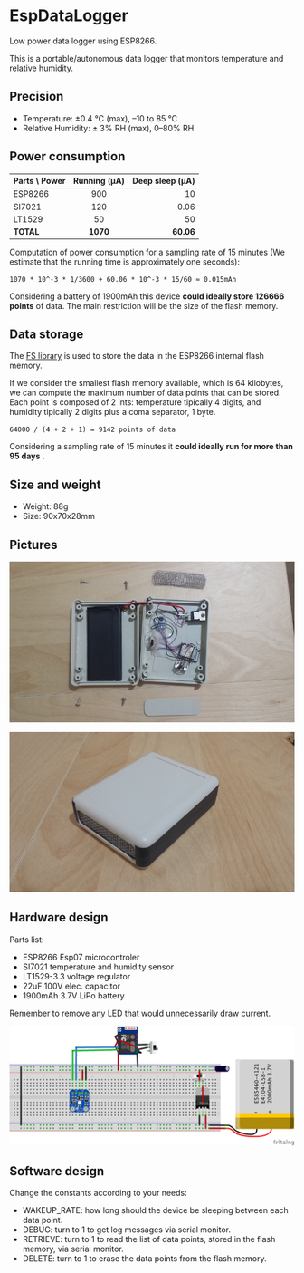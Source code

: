 # EspDataLogger
Low power data logger using ESP8266.

This is a portable/autonomous data logger that monitors temperature and relative humidity.

## Precision

  - Temperature: ±0.4 °C (max), –10 to 85 °C
  - Relative Humidity: ± 3% RH (max), 0–80% RH

## Power consumption

| Parts \ Power | Running (µA)  | Deep sleep (µA)  |
| ------------- |:-------------:| ----------------:|
| ESP8266       |      900      |        10        |
| SI7021        |      120      |        0.06      |
| LT1529        |      50       |        50        |
| **TOTAL**     |    **1070**   |      **60.06**   |

Computation of power consumption for a sampling rate of 15 minutes (We estimate that the running time is approximately one seconds):
    
    1070 * 10^-3 * 1/3600 + 60.06 * 10^-3 * 15/60 ≈ 0.015mAh

Considering a battery of 1900mAh this device **could ideally store 126666 points** of data. The main restriction will be the size of the flash memory.

## Data storage

The [FS library](http://esp8266.github.io/Arduino/versions/2.0.0/doc/filesystem.html) is used to store the data in the ESP8266 internal flash memory.

If we consider the smallest flash memory available, which is 64 kilobytes, we can compute the maximum number of data points that can be stored.
Each point is composed of 2 ints: temperature tipically 4 digits, and humidity tipically 2 digits plus a coma separator, 1 byte.

    64000 / (4 + 2 + 1) = 9142 points of data

Considering a sampling rate of 15 minutes it **could ideally run for more than 95 days** .


## Size and weight

  * Weight: 88g
  * Size: 90x70x28mm

## Pictures

![Open](res/open.jpg)

![Closed](res/closed.jpg)

## Hardware design

Parts list:

  - ESP8266 Esp07 microcontroler
  - SI7021 temperature and humidity sensor
  - LT1529-3.3 voltage regulator
  - 22uF 100V elec. capacitor
  - 1900mAh 3.7V LiPo battery

Remember to remove any LED that would unnecessarily draw current.

![Sketch](res/sketch.png)

## Software design

Change the constants according to your needs:

  - WAKEUP_RATE: how long should the device be sleeping between each data point.
  - DEBUG: turn to 1 to get log messages via serial monitor.
  - RETRIEVE: turn to 1 to read the list of data points, stored in the flash memory, via serial monitor.
  - DELETE: turn to 1 to erase the data points from the flash memory.